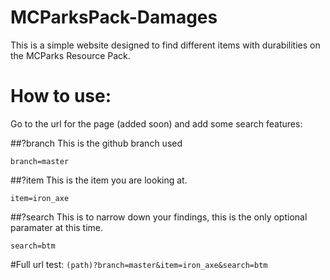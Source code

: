 # MCParksPack-Damages
This is a simple website designed to find different items with durabilities on the MCParks Resource Pack.




# How to use:
Go to the url for the page (added soon) and add some search features:

##?branch
This is the github branch used

`branch=master`

##?item
This is the item you are looking at.

`item=iron_axe`

##?search
This is to narrow down your findings, this is the only optional paramater at this time.

`search=btm`


#Full url test:
`(path)?branch=master&item=iron_axe&search=btm`

